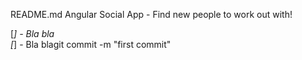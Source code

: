 README.md
Angular Social App - Find new people to work out with!

[*] - Bla bla   
[*] - Bla blagit commit -m "first commit"